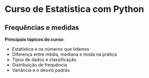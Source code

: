 # Curso de Estatística com Python
## Frequências e medidas

**Principais tópicos do curso:**
  
* Estatística e os números que lidamos
* Diferença entre média, mediana e moda na prática
* Tipos de dados e classificação 
* Distribuição de frequência
* Variância e o desvio padrão
  






